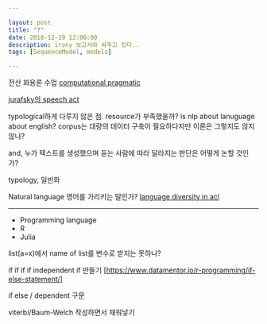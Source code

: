 ```yaml
---

layout: post
title: "?"
date: 2018-12-19 12:00:00
description: irony 보고서와 싸우고 있다..
tags: [SequenceModel, models]

---
```


전산 화용론 수업 [computational pragmatic](http://compprag.christopherpotts.net/index.html)

[jurafsky의 speech act](https://web.stanford.edu/~jurafsky/prag.pdf)

typological하게 다루지 않은 점. resource가 부족했을까? is nlp about lanuguage about english? corpus는 대량의 데이터 구축이 필요하다지만 이론은 그렇지도 않지 않나?


and, 누가 텍스트를 생성했으며 듣는 사람에 따라 달라지는 판단은 어떻게 논할 것인가?


typology, 일반화

Natural language 영어를 가리키는 말인가? [language diversity in acl](https://sjmielke.com/acl-language-diversity.htm)


---

* Programming language
* R
* Julia

list(a=x)에서 name of list를 변수로 받지는 못하나?

if if if if independent if 만들기
[https://www.datamentor.io/r-programming/if-else-statement/]

if else / dependent 구문

viterbi/Baum-Welch 작성하면서 채워넣기